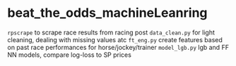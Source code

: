 # beat_the_odds_machineLeanring

`rpscrape` to scrape race results from racing post 
`data_clean.py` for light cleaning, dealing with missing values atc
`ft_eng.py` create features based on past race performances for horse/jockey/trainer
`model_lgb.py` lgb and FF NN models, compare log-loss to SP prices
